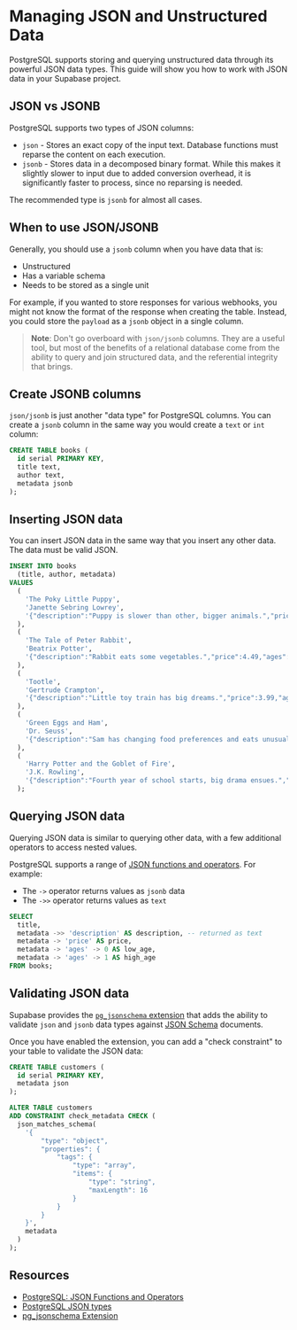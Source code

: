 # Managing JSON and Unstructured Data

PostgreSQL supports storing and querying unstructured data through its powerful JSON data types. This guide will show you how to work with JSON data in your Supabase project.

## JSON vs JSONB

PostgreSQL supports two types of JSON columns:

- `json` - Stores an exact copy of the input text. Database functions must reparse the content on each execution.
- `jsonb` - Stores data in a decomposed binary format. While this makes it slightly slower to input due to added conversion overhead, it is significantly faster to process, since no reparsing is needed.

The recommended type is `jsonb` for almost all cases.

## When to use JSON/JSONB

Generally, you should use a `jsonb` column when you have data that is:
- Unstructured
- Has a variable schema
- Needs to be stored as a single unit

For example, if you wanted to store responses for various webhooks, you might not know the format of the response when creating the table. Instead, you could store the `payload` as a `jsonb` object in a single column.

> **Note**: Don't go overboard with `json/jsonb` columns. They are a useful tool, but most of the benefits of a relational database come from the ability to query and join structured data, and the referential integrity that brings.

## Create JSONB columns

`json/jsonb` is just another "data type" for PostgreSQL columns. You can create a `jsonb` column in the same way you would create a `text` or `int` column:

```sql
CREATE TABLE books (
  id serial PRIMARY KEY,
  title text,
  author text,
  metadata jsonb
);
```

## Inserting JSON data

You can insert JSON data in the same way that you insert any other data. The data must be valid JSON.

```sql
INSERT INTO books
  (title, author, metadata)
VALUES
  (
    'The Poky Little Puppy',
    'Janette Sebring Lowrey',
    '{"description":"Puppy is slower than other, bigger animals.","price":5.95,"ages":[3,6]}'
  ),
  (
    'The Tale of Peter Rabbit',
    'Beatrix Potter',
    '{"description":"Rabbit eats some vegetables.","price":4.49,"ages":[2,5]}'
  ),
  (
    'Tootle',
    'Gertrude Crampton',
    '{"description":"Little toy train has big dreams.","price":3.99,"ages":[2,5]}'
  ),
  (
    'Green Eggs and Ham',
    'Dr. Seuss',
    '{"description":"Sam has changing food preferences and eats unusually colored food.","price":7.49,"ages":[4,8]}'
  ),
  (
    'Harry Potter and the Goblet of Fire',
    'J.K. Rowling',
    '{"description":"Fourth year of school starts, big drama ensues.","price":24.95,"ages":[10,99]}'
  );
```

## Querying JSON data

Querying JSON data is similar to querying other data, with a few additional operators to access nested values.

PostgreSQL supports a range of [JSON functions and operators](https://www.postgresql.org/docs/current/functions-json.html). For example:

- The `->` operator returns values as `jsonb` data
- The `->>` operator returns values as `text`

```sql
SELECT
  title,
  metadata ->> 'description' AS description, -- returned as text
  metadata -> 'price' AS price,
  metadata -> 'ages' -> 0 AS low_age,
  metadata -> 'ages' -> 1 AS high_age
FROM books;
```

## Validating JSON data

Supabase provides the [`pg_jsonschema` extension](pg_jsonschema.md) that adds the ability to validate `json` and `jsonb` data types against [JSON Schema](https://json-schema.org/) documents.

Once you have enabled the extension, you can add a "check constraint" to your table to validate the JSON data:

```sql
CREATE TABLE customers (
  id serial PRIMARY KEY,
  metadata json
);

ALTER TABLE customers
ADD CONSTRAINT check_metadata CHECK (
  json_matches_schema(
    '{
        "type": "object",
        "properties": {
            "tags": {
                "type": "array",
                "items": {
                    "type": "string",
                    "maxLength": 16
                }
            }
        }
    }',
    metadata
  )
);
```

## Resources

- [PostgreSQL: JSON Functions and Operators](https://www.postgresql.org/docs/current/functions-json.html)
- [PostgreSQL JSON types](https://www.postgresql.org/docs/current/datatype-json.html)
- [pg_jsonschema Extension](pg_jsonschema.md)
